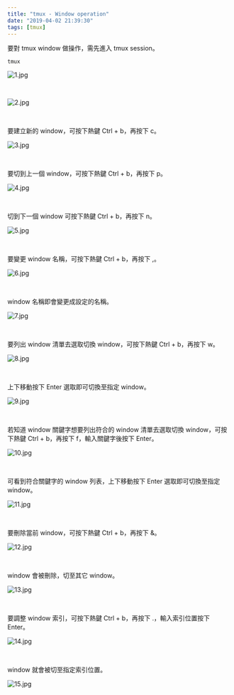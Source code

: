 ```yaml
---
title: "tmux - Window operation"
date: "2019-04-02 21:39:30"
tags: [tmux]
---
```



要對 tmux window 做操作，需先進入 tmux session。  

<!-- More -->

    tmux

![1.jpg](1.jpg)

<br/>


![2.jpg](2.jpg)

<br/>


要建立新的 window，可按下熱鍵 Ctrl + b，再按下 c。  

![3.jpg](3.jpg)

<br/>


要切到上一個 window，可按下熱鍵 Ctrl + b，再按下 p。  

![4.jpg](4.jpg)

<br/>


切到下一個 window 可按下熱鍵 Ctrl + b，再按下 n。  

![5.jpg](5.jpg)

<br/>


要變更 window 名稱，可按下熱鍵 Ctrl + b，再按下 ,。  

![6.jpg](6.jpg)

<br/>


window 名稱即會變更成設定的名稱。  

![7.jpg](7.jpg)

<br/>


要列出 window 清單去選取切換 window，可按下熱鍵 Ctrl + b，再按下 w。  

![8.jpg](8.jpg)

<br/>


上下移動按下 Enter 選取即可切換至指定 window。

![9.jpg](9.jpg)

<br/>


若知道 window 關鍵字想要列出符合的 window 清單去選取切換 window，可按下熱鍵 Ctrl + b，再按下 f，輸入關鍵字後按下 Enter。  

![10.jpg](10.jpg)

<br/>


可看到符合關鍵字的 window 列表，上下移動按下 Enter 選取即可切換至指定 window。  

![11.jpg](11.jpg)

<br/>


要刪除當前 window，可按下熱鍵 Ctrl + b，再按下 &。

![12.jpg](12.jpg)

<br/>


window 會被刪除，切至其它 window。  

![13.jpg](13.jpg)

<br/>


要調整 window 索引，可按下熱鍵 Ctrl + b，再按下 .，輸入索引位置按下 Enter。  

![14.jpg](14.jpg)

<br/>


window 就會被切至指定索引位置。  

![15.jpg](15.jpg)
